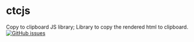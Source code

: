 # ctcjs
Copy to clipboard JS library; Library to copy the rendered html to clipboard.
<a href="https://github.com/q4pradeep/ctcjs/issues"><img alt="GitHub issues" src="https://img.shields.io/github/issues/q4pradeep/ctcjs"></a>
